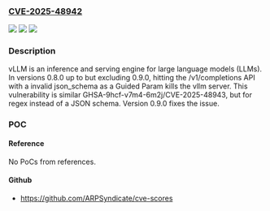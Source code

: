 ### [CVE-2025-48942](https://cve.mitre.org/cgi-bin/cvename.cgi?name=CVE-2025-48942)
![](https://img.shields.io/static/v1?label=Product&message=vllm&color=blue)
![](https://img.shields.io/static/v1?label=Version&message=%3D%20%3E%3D%200.8.0%2C%20%3C%200.9.0%20&color=brighgreen)
![](https://img.shields.io/static/v1?label=Vulnerability&message=CWE-248%3A%20Uncaught%20Exception&color=brighgreen)

### Description

vLLM is an inference and serving engine for large language models (LLMs). In versions 0.8.0 up to but excluding 0.9.0, hitting the  /v1/completions API with a invalid json_schema as a Guided Param kills the vllm server. This vulnerability is similar GHSA-9hcf-v7m4-6m2j/CVE-2025-48943, but for regex instead of a JSON schema. Version 0.9.0 fixes the issue.

### POC

#### Reference
No PoCs from references.

#### Github
- https://github.com/ARPSyndicate/cve-scores

